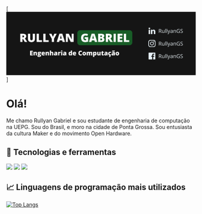 [![Header](https://github.com/RullyanGS/RullyanGS/raw/master/assets/header-banner.png)]

# Olá!
Me chamo Rullyan Gabriel e sou estudante de engenharia de computação na UEPG. Sou do Brasil, e moro na cidade de Ponta Grossa. Sou entusiasta da cultura Maker e do movimento Open Hardware. 


## 🔧 Tecnologias e ferramentas
![](https://img.shields.io/badge/Code-C-informational?style=flat&logo=C&logoColor=white&color=ffc200)
![](https://img.shields.io/badge/Code-C++-informational?style=flat&logo=c%2B%2B&logoColor=white&color=ffc200)
![](https://img.shields.io/badge/OS-Linux-informational?style=flat&logo=linux&logoColor=white&color=ffc200)

## &#x1f4c8; Linguagens de programação mais utilizados
[![Top Langs](https://github-readme-stats.vercel.app/api/top-langs/?username=RullyanGS&layout=compact)](https://github.com/RullyanGS/github-readme-stats)

[uepg]: https://uepg.br
[twitter]: https://twitter.com/RullyanGS
[linkedin]: https://linkedin.com/in/RullyanGS
